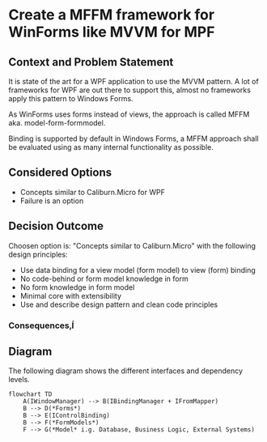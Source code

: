 # Create a MFFM framework for WinForms like MVVM for MPF

## Context and Problem Statement

It is state of the art for a WPF application to use the MVVM pattern. A lot of frameworks for WPF are out there to support this, almost no frameworks apply this pattern to Windows Forms.

As WinForms uses forms instead of views, the approach is called MFFM aka. model-form-formmodel.

Binding is supported by default in Windows Forms, a MFFM approach shall be evaluated using as many internal functionality as possible.

## Considered Options

* Concepts similar to Caliburn.Micro for WPF
* Failure is an option

## Decision Outcome

Choosen option is: "Concepts similar to Caliburn.Micro" with the following design principles:

* Use data binding for a view model (form model) to view (form) binding
* No code-behind or form model knowledge in form
* No form knowledge in form model
* Minimal core with extensibility
* Use and describe design pattern and clean code principles

### Consequences‚Í

## Diagram

The following diagram shows the different interfaces and dependency levels.

```mermaid
flowchart TD
    A(IWindowManager) --> B(IBindingManager + IFromMapper)
    B --> D(*Forms*)
    B --> E(IControlBinding)
    B --> F(*FormModels*)
    F --> G(*Model* i.g. Database, Business Logic, External Systems)
```
